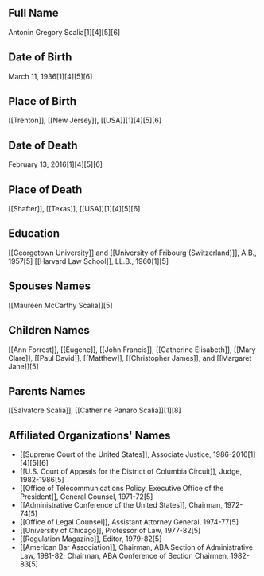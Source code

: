 ## Full Name
Antonin Gregory Scalia[1][4][5][6]

## Date of Birth
March 11, 1936[1][4][5][6]

## Place of Birth
[[Trenton]], [[New Jersey]], [[USA]][1][4][5][6]

## Date of Death
February 13, 2016[1][4][5][6]

## Place of Death
[[Shafter]], [[Texas]], [[USA]][1][4][5][6]

## Education
[[Georgetown University]] and [[University of Fribourg (Switzerland)]], A.B., 1957[5]
[[Harvard Law School]], LL.B., 1960[1][5]

## Spouses Names
[[Maureen McCarthy Scalia]][5]

## Children Names
[[Ann Forrest]], [[Eugene]], [[John Francis]], [[Catherine Elisabeth]], [[Mary Clare]], [[Paul David]], [[Matthew]], [[Christopher James]], and [[Margaret Jane]][5]

## Parents Names
[[Salvatore Scalia]], [[Catherine Panaro Scalia]][1][8]

## Affiliated Organizations' Names
- [[Supreme Court of the United States]], Associate Justice, 1986-2016[1][4][5][6]
- [[U.S. Court of Appeals for the District of Columbia Circuit]], Judge, 1982-1986[5]
- [[Office of Telecommunications Policy, Executive Office of the President]], General Counsel, 1971-72[5]
- [[Administrative Conference of the United States]], Chairman, 1972-74[5]
- [[Office of Legal Counsel]], Assistant Attorney General, 1974-77[5]
- [[University of Chicago]], Professor of Law, 1977-82[5]
- [[Regulation Magazine]], Editor, 1979-82[5]
- [[American Bar Association]], Chairman, ABA Section of Administrative Law, 1981-82; Chairman, ABA Conference of Section Chairmen, 1982-83[5]

